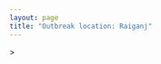 ```yaml
---
layout: page
title: "Outbreak location: Raiganj"
---
```

<div id="mapid">
<script src="https://buda-magenta.github.io/hazard_map/load_map.js"></script>
><script>
var marker_outbreak = L.marker([25.680654, 88.124646],{"autoPan": true}).addTo(map); marker_outbreak.bindTooltip("Raiganj").openTooltip();

var circle_1 = L.circle([23.687130, 86.974659], {"pane": "markerPane", "color": "red", "fill": true, "fillOpacity": 0.2, "fillRule": "evenodd", "lineCap": "round", "lineJoin": "round", "opacity": 1.0, "radius": 416813, "stroke": true, "weight": 2}).addTo(map);
circle_1.bindTooltip("Asansol<br>rank: 1<br>hazard index: 0.104203")

var circle_2 = L.circle([25.560900, 87.647654], {"pane": "markerPane", "color": "red", "fill": true, "fillOpacity": 0.2, "fillRule": "evenodd", "lineCap": "round", "lineJoin": "round", "opacity": 1.0, "radius": 318588, "stroke": true, "weight": 2}).addTo(map);
circle_2.bindTooltip("Katihar<br>rank: 2<br>hazard index: 0.079647")

var circle_3 = L.circle([22.541418, 88.357691], {"pane": "markerPane", "color": "red", "fill": true, "fillOpacity": 0.2, "fillRule": "evenodd", "lineCap": "round", "lineJoin": "round", "opacity": 1.0, "radius": 180291, "stroke": true, "weight": 2}).addTo(map);
circle_3.bindTooltip("Kolkata<br>rank: 3<br>hazard index: 0.045073")

var circle_4 = L.circle([23.535048, 87.338043], {"pane": "markerPane", "color": "red", "fill": true, "fillOpacity": 0.2, "fillRule": "evenodd", "lineCap": "round", "lineJoin": "round", "opacity": 1.0, "radius": 157059, "stroke": true, "weight": 2}).addTo(map);
circle_4.bindTooltip("Durgapur<br>rank: 4<br>hazard index: 0.039265")

var circle_5 = L.circle([26.716413, 88.430992], {"pane": "markerPane", "color": "red", "fill": true, "fillOpacity": 0.2, "fillRule": "evenodd", "lineCap": "round", "lineJoin": "round", "opacity": 1.0, "radius": 105755, "stroke": true, "weight": 2}).addTo(map);
circle_5.bindTooltip("Siliguri<br>rank: 5<br>hazard index: 0.026439")

var circle_6 = L.circle([23.250000, 87.750000], {"pane": "markerPane", "color": "red", "fill": true, "fillOpacity": 0.2, "fillRule": "evenodd", "lineCap": "round", "lineJoin": "round", "opacity": 1.0, "radius": 77501, "stroke": true, "weight": 2}).addTo(map);
circle_6.bindTooltip("Barddhaman<br>rank: 6<br>hazard index: 0.019375")

var circle_7 = L.circle([25.286698, 87.132254], {"pane": "markerPane", "color": "red", "fill": true, "fillOpacity": 0.2, "fillRule": "evenodd", "lineCap": "round", "lineJoin": "round", "opacity": 1.0, "radius": 30034, "stroke": true, "weight": 2}).addTo(map);
circle_7.bindTooltip("Bhagalpur<br>rank: 7<br>hazard index: 0.007509")

var circle_8 = L.circle([26.298638, 87.953148], {"pane": "markerPane", "color": "red", "fill": true, "fillOpacity": 0.2, "fillRule": "evenodd", "lineCap": "round", "lineJoin": "round", "opacity": 1.0, "radius": 22377, "stroke": true, "weight": 2}).addTo(map);
circle_8.bindTooltip("Kishanganj<br>rank: 8<br>hazard index: 0.005594")

var circle_9 = L.circle([25.512719, 86.090571], {"pane": "markerPane", "color": "red", "fill": true, "fillOpacity": 0.2, "fillRule": "evenodd", "lineCap": "round", "lineJoin": "round", "opacity": 1.0, "radius": 21171, "stroke": true, "weight": 2}).addTo(map);
circle_9.bindTooltip("Begusarai<br>rank: 9<br>hazard index: 0.005293")

var circle_10 = L.circle([24.965712, 88.127778], {"pane": "markerPane", "color": "red", "fill": true, "fillOpacity": 0.2, "fillRule": "evenodd", "lineCap": "round", "lineJoin": "round", "opacity": 1.0, "radius": 15310, "stroke": true, "weight": 2}).addTo(map);
circle_10.bindTooltip("English Bazar<br>rank: 10<br>hazard index: 0.003828")

var circle_11 = L.circle([26.000000, 87.500000], {"pane": "markerPane", "color": "red", "fill": true, "fillOpacity": 0.2, "fillRule": "evenodd", "lineCap": "round", "lineJoin": "round", "opacity": 1.0, "radius": 12959, "stroke": true, "weight": 2}).addTo(map);
circle_11.bindTooltip("Purnia<br>rank: 11<br>hazard index: 0.003240")

var circle_12 = L.circle([26.626484, 88.734077], {"pane": "markerPane", "color": "red", "fill": true, "fillOpacity": 0.2, "fillRule": "evenodd", "lineCap": "round", "lineJoin": "round", "opacity": 1.0, "radius": 10968, "stroke": true, "weight": 2}).addTo(map);
circle_12.bindTooltip("Jalpaiguri<br>rank: 12<br>hazard index: 0.002742")

var circle_13 = L.circle([27.037755, 88.263176], {"pane": "markerPane", "color": "red", "fill": true, "fillOpacity": 0.2, "fillRule": "evenodd", "lineCap": "round", "lineJoin": "round", "opacity": 1.0, "radius": 10730, "stroke": true, "weight": 2}).addTo(map);
circle_13.bindTooltip("Darjeeling<br>rank: 13<br>hazard index: 0.002683")

var circle_14 = L.circle([23.795281, 86.430964], {"pane": "markerPane", "color": "red", "fill": true, "fillOpacity": 0.2, "fillRule": "evenodd", "lineCap": "round", "lineJoin": "round", "opacity": 1.0, "radius": 10072, "stroke": true, "weight": 2}).addTo(map);
circle_14.bindTooltip("Dhanbad<br>rank: 14<br>hazard index: 0.002518")

var circle_15 = L.circle([26.148658, 85.340013], {"pane": "markerPane", "color": "red", "fill": true, "fillOpacity": 0.2, "fillRule": "evenodd", "lineCap": "round", "lineJoin": "round", "opacity": 1.0, "radius": 9764, "stroke": true, "weight": 2}).addTo(map);
circle_15.bindTooltip("Muzaffarpur<br>rank: 15<br>hazard index: 0.002441")

var circle_16 = L.circle([27.329046, 88.612267], {"pane": "markerPane", "color": "red", "fill": true, "fillOpacity": 0.2, "fillRule": "evenodd", "lineCap": "round", "lineJoin": "round", "opacity": 1.0, "radius": 9751, "stroke": true, "weight": 2}).addTo(map);
circle_16.bindTooltip("Gangtok<br>rank: 16<br>hazard index: 0.002438")

var circle_17 = L.circle([25.263487, 88.789003], {"pane": "markerPane", "color": "red", "fill": true, "fillOpacity": 0.2, "fillRule": "evenodd", "lineCap": "round", "lineJoin": "round", "opacity": 1.0, "radius": 9112, "stroke": true, "weight": 2}).addTo(map);
circle_17.bindTooltip("Balurghat<br>rank: 17<br>hazard index: 0.002278")

var circle_18 = L.circle([25.220812, 86.517204], {"pane": "markerPane", "color": "red", "fill": true, "fillOpacity": 0.2, "fillRule": "evenodd", "lineCap": "round", "lineJoin": "round", "opacity": 1.0, "radius": 8347, "stroke": true, "weight": 2}).addTo(map);
circle_18.bindTooltip("Munger<br>rank: 18<br>hazard index: 0.002087")

var circle_19 = L.circle([25.133173, 86.525040], {"pane": "markerPane", "color": "red", "fill": true, "fillOpacity": 0.2, "fillRule": "evenodd", "lineCap": "round", "lineJoin": "round", "opacity": 1.0, "radius": 8105, "stroke": true, "weight": 2}).addTo(map);
circle_19.bindTooltip("Kharagpur<br>rank: 19<br>hazard index: 0.002026")

var circle_20 = L.circle([26.698885, 88.320030], {"pane": "markerPane", "color": "red", "fill": true, "fillOpacity": 0.2, "fillRule": "evenodd", "lineCap": "round", "lineJoin": "round", "opacity": 1.0, "radius": 7883, "stroke": true, "weight": 2}).addTo(map);
circle_20.bindTooltip("Bagdogra<br>rank: 20<br>hazard index: 0.001971")

var circle_21 = L.circle([24.379576, 88.585573], {"pane": "markerPane", "color": "red", "fill": true, "fillOpacity": 0.2, "fillRule": "evenodd", "lineCap": "round", "lineJoin": "round", "opacity": 1.0, "radius": 7652, "stroke": true, "weight": 2}).addTo(map);
circle_21.bindTooltip("Baharampur<br>rank: 21<br>hazard index: 0.001913")

var circle_22 = L.circle([24.476642, 86.606732], {"pane": "markerPane", "color": "red", "fill": true, "fillOpacity": 0.2, "fillRule": "evenodd", "lineCap": "round", "lineJoin": "round", "opacity": 1.0, "radius": 7593, "stroke": true, "weight": 2}).addTo(map);
circle_22.bindTooltip("Deoghar<br>rank: 22<br>hazard index: 0.001898")

var circle_23 = L.circle([25.609324, 85.123525], {"pane": "markerPane", "color": "red", "fill": true, "fillOpacity": 0.2, "fillRule": "evenodd", "lineCap": "round", "lineJoin": "round", "opacity": 1.0, "radius": 7581, "stroke": true, "weight": 2}).addTo(map);
circle_23.bindTooltip("Patna<br>rank: 23<br>hazard index: 0.001895")

var circle_24 = L.circle([23.699128, 85.991069], {"pane": "markerPane", "color": "red", "fill": true, "fillOpacity": 0.2, "fillRule": "evenodd", "lineCap": "round", "lineJoin": "round", "opacity": 1.0, "radius": 6490, "stroke": true, "weight": 2}).addTo(map);
circle_24.bindTooltip("Bokaro<br>rank: 24<br>hazard index: 0.001623")

var circle_25 = L.circle([26.083143, 86.032571], {"pane": "markerPane", "color": "red", "fill": true, "fillOpacity": 0.2, "fillRule": "evenodd", "lineCap": "round", "lineJoin": "round", "opacity": 1.0, "radius": 6175, "stroke": true, "weight": 2}).addTo(map);
circle_25.bindTooltip("Darbhanga<br>rank: 25<br>hazard index: 0.001544")

var circle_26 = L.circle([23.332200, 86.361600], {"pane": "markerPane", "color": "red", "fill": true, "fillOpacity": 0.2, "fillRule": "evenodd", "lineCap": "round", "lineJoin": "round", "opacity": 1.0, "radius": 6107, "stroke": true, "weight": 2}).addTo(map);
circle_26.bindTooltip("Purulia<br>rank: 26<br>hazard index: 0.001527")

var circle_27 = L.circle([28.651718, 77.221939], {"pane": "markerPane", "color": "red", "fill": true, "fillOpacity": 0.2, "fillRule": "evenodd", "lineCap": "round", "lineJoin": "round", "opacity": 1.0, "radius": 5673, "stroke": true, "weight": 2}).addTo(map);
circle_27.bindTooltip("Delhi<br>rank: 27<br>hazard index: 0.001418")

var circle_28 = L.circle([25.720581, 85.255560], {"pane": "markerPane", "color": "red", "fill": true, "fillOpacity": 0.2, "fillRule": "evenodd", "lineCap": "round", "lineJoin": "round", "opacity": 1.0, "radius": 5335, "stroke": true, "weight": 2}).addTo(map);
circle_28.bindTooltip("Hajipur<br>rank: 28<br>hazard index: 0.001334")

var circle_29 = L.circle([22.591260, 88.390964], {"pane": "markerPane", "color": "red", "fill": true, "fillOpacity": 0.2, "fillRule": "evenodd", "lineCap": "round", "lineJoin": "round", "opacity": 1.0, "radius": 5277, "stroke": true, "weight": 2}).addTo(map);
circle_29.bindTooltip("Bidhan Nagar<br>rank: 29<br>hazard index: 0.001319")

var circle_30 = L.circle([23.370035, 85.325013], {"pane": "markerPane", "color": "red", "fill": true, "fillOpacity": 0.2, "fillRule": "evenodd", "lineCap": "round", "lineJoin": "round", "opacity": 1.0, "radius": 4036, "stroke": true, "weight": 2}).addTo(map);
circle_30.bindTooltip("Ranchi<br>rank: 30<br>hazard index: 0.001009")

var circle_31 = L.circle([22.890183, 88.426939], {"pane": "markerPane", "color": "red", "fill": true, "fillOpacity": 0.2, "fillRule": "evenodd", "lineCap": "round", "lineJoin": "round", "opacity": 1.0, "radius": 3828, "stroke": true, "weight": 2}).addTo(map);
circle_31.bindTooltip("Naihati<br>rank: 31<br>hazard index: 0.000957")

var circle_32 = L.circle([25.832642, 86.614893], {"pane": "markerPane", "color": "red", "fill": true, "fillOpacity": 0.2, "fillRule": "evenodd", "lineCap": "round", "lineJoin": "round", "opacity": 1.0, "radius": 3821, "stroke": true, "weight": 2}).addTo(map);
circle_32.bindTooltip("Saharsa<br>rank: 32<br>hazard index: 0.000955")

var circle_33 = L.circle([26.180598, 91.753943], {"pane": "markerPane", "color": "red", "fill": true, "fillOpacity": 0.2, "fillRule": "evenodd", "lineCap": "round", "lineJoin": "round", "opacity": 1.0, "radius": 3398, "stroke": true, "weight": 2}).addTo(map);
circle_33.bindTooltip("Guwahati<br>rank: 33<br>hazard index: 0.000850")

var circle_34 = L.circle([22.801519, 86.202958], {"pane": "markerPane", "color": "red", "fill": true, "fillOpacity": 0.2, "fillRule": "evenodd", "lineCap": "round", "lineJoin": "round", "opacity": 1.0, "radius": 3048, "stroke": true, "weight": 2}).addTo(map);
circle_34.bindTooltip("Jamshedpur<br>rank: 34<br>hazard index: 0.000762")

var circle_35 = L.circle([23.730215, 86.839671], {"pane": "markerPane", "color": "red", "fill": true, "fillOpacity": 0.2, "fillRule": "evenodd", "lineCap": "round", "lineJoin": "round", "opacity": 1.0, "radius": 2870, "stroke": true, "weight": 2}).addTo(map);
circle_35.bindTooltip("Kulti<br>rank: 35<br>hazard index: 0.000718")

var circle_36 = L.circle([22.472223, 88.093845], {"pane": "markerPane", "color": "red", "fill": true, "fillOpacity": 0.2, "fillRule": "evenodd", "lineCap": "round", "lineJoin": "round", "opacity": 1.0, "radius": 2639, "stroke": true, "weight": 2}).addTo(map);
circle_36.bindTooltip("Uluberia<br>rank: 36<br>hazard index: 0.000660")

var circle_37 = L.circle([26.838100, 80.934600], {"pane": "markerPane", "color": "red", "fill": true, "fillOpacity": 0.2, "fillRule": "evenodd", "lineCap": "round", "lineJoin": "round", "opacity": 1.0, "radius": 2307, "stroke": true, "weight": 2}).addTo(map);
circle_37.bindTooltip("Lucknow<br>rank: 37<br>hazard index: 0.000577")

var circle_38 = L.circle([23.160894, 79.949770], {"pane": "markerPane", "color": "red", "fill": true, "fillOpacity": 0.2, "fillRule": "evenodd", "lineCap": "round", "lineJoin": "round", "opacity": 1.0, "radius": 2021, "stroke": true, "weight": 2}).addTo(map);
circle_38.bindTooltip("Jabalpur<br>rank: 38<br>hazard index: 0.000505")

var circle_39 = L.circle([19.075990, 72.877393], {"pane": "markerPane", "color": "red", "fill": true, "fillOpacity": 0.2, "fillRule": "evenodd", "lineCap": "round", "lineJoin": "round", "opacity": 1.0, "radius": 1972, "stroke": true, "weight": 2}).addTo(map);
circle_39.bindTooltip("Mumbai<br>rank: 39<br>hazard index: 0.000493")

var circle_40 = L.circle([23.388901, 88.372439], {"pane": "markerPane", "color": "red", "fill": true, "fillOpacity": 0.2, "fillRule": "evenodd", "lineCap": "round", "lineJoin": "round", "opacity": 1.0, "radius": 1924, "stroke": true, "weight": 2}).addTo(map);
circle_40.bindTooltip("Nabadwip<br>rank: 40<br>hazard index: 0.000481")

var circle_41 = L.circle([25.329791, 86.456777], {"pane": "markerPane", "color": "red", "fill": true, "fillOpacity": 0.2, "fillRule": "evenodd", "lineCap": "round", "lineJoin": "round", "opacity": 1.0, "radius": 1911, "stroke": true, "weight": 2}).addTo(map);
circle_41.bindTooltip("Jamalpur<br>rank: 41<br>hazard index: 0.000478")

var circle_42 = L.circle([22.695034, 88.377060], {"pane": "markerPane", "color": "red", "fill": true, "fillOpacity": 0.2, "fillRule": "evenodd", "lineCap": "round", "lineJoin": "round", "opacity": 1.0, "radius": 1579, "stroke": true, "weight": 2}).addTo(map);
circle_42.bindTooltip("Panihati<br>rank: 42<br>hazard index: 0.000395")

var circle_43 = L.circle([26.669512, 84.957411], {"pane": "markerPane", "color": "red", "fill": true, "fillOpacity": 0.2, "fillRule": "evenodd", "lineCap": "round", "lineJoin": "round", "opacity": 1.0, "radius": 1395, "stroke": true, "weight": 2}).addTo(map);
circle_43.bindTooltip("Motihari<br>rank: 43<br>hazard index: 0.000349")

var circle_44 = L.circle([26.460914, 80.321759], {"pane": "markerPane", "color": "red", "fill": true, "fillOpacity": 0.2, "fillRule": "evenodd", "lineCap": "round", "lineJoin": "round", "opacity": 1.0, "radius": 1292, "stroke": true, "weight": 2}).addTo(map);
circle_44.bindTooltip("Kanpur<br>rank: 44<br>hazard index: 0.000323")

var circle_45 = L.circle([22.670728, 88.376342], {"pane": "markerPane", "color": "red", "fill": true, "fillOpacity": 0.2, "fillRule": "evenodd", "lineCap": "round", "lineJoin": "round", "opacity": 1.0, "radius": 1284, "stroke": true, "weight": 2}).addTo(map);
circle_45.bindTooltip("Kamarhati<br>rank: 45<br>hazard index: 0.000321")

var circle_46 = L.circle([12.979120, 77.591300], {"pane": "markerPane", "color": "red", "fill": true, "fillOpacity": 0.2, "fillRule": "evenodd", "lineCap": "round", "lineJoin": "round", "opacity": 1.0, "radius": 1278, "stroke": true, "weight": 2}).addTo(map);
circle_46.bindTooltip("Bangalore<br>rank: 46<br>hazard index: 0.000320")

var circle_47 = L.circle([22.646958, 88.343612], {"pane": "markerPane", "color": "red", "fill": true, "fillOpacity": 0.2, "fillRule": "evenodd", "lineCap": "round", "lineJoin": "round", "opacity": 1.0, "radius": 1176, "stroke": true, "weight": 2}).addTo(map);
circle_47.bindTooltip("Bally<br>rank: 47<br>hazard index: 0.000294")

var circle_48 = L.circle([20.266777, 85.843559], {"pane": "markerPane", "color": "red", "fill": true, "fillOpacity": 0.2, "fillRule": "evenodd", "lineCap": "round", "lineJoin": "round", "opacity": 1.0, "radius": 1157, "stroke": true, "weight": 2}).addTo(map);
circle_48.bindTooltip("Bhubaneswar<br>rank: 48<br>hazard index: 0.000289")

var circle_49 = L.circle([25.773344, 84.784977], {"pane": "markerPane", "color": "red", "fill": true, "fillOpacity": 0.2, "fillRule": "evenodd", "lineCap": "round", "lineJoin": "round", "opacity": 1.0, "radius": 1085, "stroke": true, "weight": 2}).addTo(map);
circle_49.bindTooltip("Chapra<br>rank: 49<br>hazard index: 0.000271")

var circle_50 = L.circle([22.508621, 88.253218], {"pane": "markerPane", "color": "red", "fill": true, "fillOpacity": 0.2, "fillRule": "evenodd", "lineCap": "round", "lineJoin": "round", "opacity": 1.0, "radius": 1049, "stroke": true, "weight": 2}).addTo(map);
circle_50.bindTooltip("Maheshtala<br>rank: 50<br>hazard index: 0.000262")

var circle_51 = L.circle([21.735348, 81.944459], {"pane": "markerPane", "color": "red", "fill": true, "fillOpacity": 0.2, "fillRule": "evenodd", "lineCap": "round", "lineJoin": "round", "opacity": 1.0, "radius": 988, "stroke": true, "weight": 2}).addTo(map);
circle_51.bindTooltip("Bhatpara<br>rank: 51<br>hazard index: 0.000247")

var circle_52 = L.circle([22.870214, 88.419608], {"pane": "markerPane", "color": "red", "fill": true, "fillOpacity": 0.2, "fillRule": "evenodd", "lineCap": "round", "lineJoin": "round", "opacity": 1.0, "radius": 948, "stroke": true, "weight": 2}).addTo(map);
circle_52.bindTooltip("Barrackpur<br>rank: 52<br>hazard index: 0.000237")

var circle_53 = L.circle([13.083694, 80.270186], {"pane": "markerPane", "color": "red", "fill": true, "fillOpacity": 0.2, "fillRule": "evenodd", "lineCap": "round", "lineJoin": "round", "opacity": 1.0, "radius": 928, "stroke": true, "weight": 2}).addTo(map);
circle_53.bindTooltip("Chennai<br>rank: 53<br>hazard index: 0.000232")

var circle_54 = L.circle([24.796436, 85.007956], {"pane": "markerPane", "color": "red", "fill": true, "fillOpacity": 0.2, "fillRule": "evenodd", "lineCap": "round", "lineJoin": "round", "opacity": 1.0, "radius": 920, "stroke": true, "weight": 2}).addTo(map);
circle_54.bindTooltip("Gaya<br>rank: 54<br>hazard index: 0.000230")

var circle_55 = L.circle([23.405848, 88.495893], {"pane": "markerPane", "color": "red", "fill": true, "fillOpacity": 0.2, "fillRule": "evenodd", "lineCap": "round", "lineJoin": "round", "opacity": 1.0, "radius": 907, "stroke": true, "weight": 2}).addTo(map);
circle_55.bindTooltip("Krishnanagar<br>rank: 55<br>hazard index: 0.000227")

var circle_56 = L.circle([17.388786, 78.461065], {"pane": "markerPane", "color": "red", "fill": true, "fillOpacity": 0.2, "fillRule": "evenodd", "lineCap": "round", "lineJoin": "round", "opacity": 1.0, "radius": 894, "stroke": true, "weight": 2}).addTo(map);
circle_56.bindTooltip("Hyderabad<br>rank: 56<br>hazard index: 0.000224")

var circle_57 = L.circle([25.572433, 83.609605], {"pane": "markerPane", "color": "red", "fill": true, "fillOpacity": 0.2, "fillRule": "evenodd", "lineCap": "round", "lineJoin": "round", "opacity": 1.0, "radius": 769, "stroke": true, "weight": 2}).addTo(map);
circle_57.bindTooltip("Medinipur<br>rank: 57<br>hazard index: 0.000192")

var circle_58 = L.circle([23.131954, 87.207397], {"pane": "markerPane", "color": "red", "fill": true, "fillOpacity": 0.2, "fillRule": "evenodd", "lineCap": "round", "lineJoin": "round", "opacity": 1.0, "radius": 754, "stroke": true, "weight": 2}).addTo(map);
circle_58.bindTooltip("Bankura<br>rank: 58<br>hazard index: 0.000189")

var circle_59 = L.circle([22.754995, 88.341667], {"pane": "markerPane", "color": "red", "fill": true, "fillOpacity": 0.2, "fillRule": "evenodd", "lineCap": "round", "lineJoin": "round", "opacity": 1.0, "radius": 708, "stroke": true, "weight": 2}).addTo(map);
circle_59.bindTooltip("Serampore<br>rank: 59<br>hazard index: 0.000177")

var circle_60 = L.circle([22.949011, 88.435910], {"pane": "markerPane", "color": "red", "fill": true, "fillOpacity": 0.2, "fillRule": "evenodd", "lineCap": "round", "lineJoin": "round", "opacity": 1.0, "radius": 700, "stroke": true, "weight": 2}).addTo(map);
circle_60.bindTooltip("Kanchrapara<br>rank: 60<br>hazard index: 0.000175")

var circle_61 = L.circle([22.717624, 88.488953], {"pane": "markerPane", "color": "red", "fill": true, "fillOpacity": 0.2, "fillRule": "evenodd", "lineCap": "round", "lineJoin": "round", "opacity": 1.0, "radius": 683, "stroke": true, "weight": 2}).addTo(map);
circle_61.bindTooltip("Barasat<br>rank: 61<br>hazard index: 0.000171")

var circle_62 = L.circle([28.457876, 79.405571], {"pane": "markerPane", "color": "red", "fill": true, "fillOpacity": 0.2, "fillRule": "evenodd", "lineCap": "round", "lineJoin": "round", "opacity": 1.0, "radius": 668, "stroke": true, "weight": 2}).addTo(map);
circle_62.bindTooltip("Bareilly<br>rank: 62<br>hazard index: 0.000167")

var circle_63 = L.circle([22.028124, 88.063265], {"pane": "markerPane", "color": "red", "fill": true, "fillOpacity": 0.2, "fillRule": "evenodd", "lineCap": "round", "lineJoin": "round", "opacity": 1.0, "radius": 659, "stroke": true, "weight": 2}).addTo(map);
circle_63.bindTooltip("Haldia<br>rank: 63<br>hazard index: 0.000165")

var circle_64 = L.circle([22.782355, 86.159003], {"pane": "markerPane", "color": "red", "fill": true, "fillOpacity": 0.2, "fillRule": "evenodd", "lineCap": "round", "lineJoin": "round", "opacity": 1.0, "radius": 657, "stroke": true, "weight": 2}).addTo(map);
circle_64.bindTooltip("Adityapur<br>rank: 64<br>hazard index: 0.000164")

var circle_65 = L.circle([30.909016, 75.851601], {"pane": "markerPane", "color": "red", "fill": true, "fillOpacity": 0.2, "fillRule": "evenodd", "lineCap": "round", "lineJoin": "round", "opacity": 1.0, "radius": 653, "stroke": true, "weight": 2}).addTo(map);
circle_65.bindTooltip("Ludhiana<br>rank: 65<br>hazard index: 0.000163")

var circle_66 = L.circle([22.707369, 88.374437], {"pane": "markerPane", "color": "red", "fill": true, "fillOpacity": 0.2, "fillRule": "evenodd", "lineCap": "round", "lineJoin": "round", "opacity": 1.0, "radius": 650, "stroke": true, "weight": 2}).addTo(map);
circle_66.bindTooltip("Baranagar<br>rank: 66<br>hazard index: 0.000163")

var circle_67 = L.circle([22.794910, 88.331772], {"pane": "markerPane", "color": "red", "fill": true, "fillOpacity": 0.2, "fillRule": "evenodd", "lineCap": "round", "lineJoin": "round", "opacity": 1.0, "radius": 570, "stroke": true, "weight": 2}).addTo(map);
circle_67.bindTooltip("Baidyabati<br>rank: 67<br>hazard index: 0.000143")

var circle_68 = L.circle([22.920982, 88.437022], {"pane": "markerPane", "color": "red", "fill": true, "fillOpacity": 0.2, "fillRule": "evenodd", "lineCap": "round", "lineJoin": "round", "opacity": 1.0, "radius": 543, "stroke": true, "weight": 2}).addTo(map);
circle_68.bindTooltip("Halisahar<br>rank: 68<br>hazard index: 0.000136")

var circle_69 = L.circle([23.831238, 91.282382], {"pane": "markerPane", "color": "red", "fill": true, "fillOpacity": 0.2, "fillRule": "evenodd", "lineCap": "round", "lineJoin": "round", "opacity": 1.0, "radius": 518, "stroke": true, "weight": 2}).addTo(map);
circle_69.bindTooltip("Agartala<br>rank: 69<br>hazard index: 0.000130")

var circle_70 = L.circle([26.671329, 83.364583], {"pane": "markerPane", "color": "red", "fill": true, "fillOpacity": 0.2, "fillRule": "evenodd", "lineCap": "round", "lineJoin": "round", "opacity": 1.0, "radius": 510, "stroke": true, "weight": 2}).addTo(map);
circle_70.bindTooltip("Gorakhpur<br>rank: 70<br>hazard index: 0.000128")

var circle_71 = L.circle([27.484460, 94.901945], {"pane": "markerPane", "color": "red", "fill": true, "fillOpacity": 0.2, "fillRule": "evenodd", "lineCap": "round", "lineJoin": "round", "opacity": 1.0, "radius": 508, "stroke": true, "weight": 2}).addTo(map);
circle_71.bindTooltip("Dibrugarh<br>rank: 71<br>hazard index: 0.000127")

var circle_72 = L.circle([17.723128, 83.301284], {"pane": "markerPane", "color": "red", "fill": true, "fillOpacity": 0.2, "fillRule": "evenodd", "lineCap": "round", "lineJoin": "round", "opacity": 1.0, "radius": 473, "stroke": true, "weight": 2}).addTo(map);
circle_72.bindTooltip("Visakhapatnam<br>rank: 72<br>hazard index: 0.000118")

var circle_73 = L.circle([22.694792, 88.453018], {"pane": "markerPane", "color": "red", "fill": true, "fillOpacity": 0.2, "fillRule": "evenodd", "lineCap": "round", "lineJoin": "round", "opacity": 1.0, "radius": 473, "stroke": true, "weight": 2}).addTo(map);
circle_73.bindTooltip("Madhyamgram<br>rank: 73<br>hazard index: 0.000118")

var circle_74 = L.circle([20.468600, 85.879200], {"pane": "markerPane", "color": "red", "fill": true, "fillOpacity": 0.2, "fillRule": "evenodd", "lineCap": "round", "lineJoin": "round", "opacity": 1.0, "radius": 460, "stroke": true, "weight": 2}).addTo(map);
circle_74.bindTooltip("Cuttack<br>rank: 74<br>hazard index: 0.000115")

var circle_75 = L.circle([22.667046, 88.341146], {"pane": "markerPane", "color": "red", "fill": true, "fillOpacity": 0.2, "fillRule": "evenodd", "lineCap": "round", "lineJoin": "round", "opacity": 1.0, "radius": 459, "stroke": true, "weight": 2}).addTo(map);
circle_75.bindTooltip("Uttarpara<br>rank: 75<br>hazard index: 0.000115")

var circle_76 = L.circle([31.634308, 74.873679], {"pane": "markerPane", "color": "red", "fill": true, "fillOpacity": 0.2, "fillRule": "evenodd", "lineCap": "round", "lineJoin": "round", "opacity": 1.0, "radius": 451, "stroke": true, "weight": 2}).addTo(map);
circle_76.bindTooltip("Amritsar<br>rank: 76<br>hazard index: 0.000113")

var circle_77 = L.circle([24.197443, 82.666145], {"pane": "markerPane", "color": "red", "fill": true, "fillOpacity": 0.2, "fillRule": "evenodd", "lineCap": "round", "lineJoin": "round", "opacity": 1.0, "radius": 435, "stroke": true, "weight": 2}).addTo(map);
circle_77.bindTooltip("Singrauli<br>rank: 77<br>hazard index: 0.000109")

var circle_78 = L.circle([25.877933, 84.119959], {"pane": "markerPane", "color": "red", "fill": true, "fillOpacity": 0.2, "fillRule": "evenodd", "lineCap": "round", "lineJoin": "round", "opacity": 1.0, "radius": 416, "stroke": true, "weight": 2}).addTo(map);
circle_78.bindTooltip("Ballia<br>rank: 78<br>hazard index: 0.000104")

var circle_79 = L.circle([21.149813, 79.082056], {"pane": "markerPane", "color": "red", "fill": true, "fillOpacity": 0.2, "fillRule": "evenodd", "lineCap": "round", "lineJoin": "round", "opacity": 1.0, "radius": 414, "stroke": true, "weight": 2}).addTo(map);
circle_79.bindTooltip("Nagpur<br>rank: 79<br>hazard index: 0.000104")

var circle_80 = L.circle([25.335649, 83.007629], {"pane": "markerPane", "color": "red", "fill": true, "fillOpacity": 0.2, "fillRule": "evenodd", "lineCap": "round", "lineJoin": "round", "opacity": 1.0, "radius": 409, "stroke": true, "weight": 2}).addTo(map);
circle_80.bindTooltip("Varanasi<br>rank: 80<br>hazard index: 0.000102")

var circle_81 = L.circle([22.741920, 88.379201], {"pane": "markerPane", "color": "red", "fill": true, "fillOpacity": 0.2, "fillRule": "evenodd", "lineCap": "round", "lineJoin": "round", "opacity": 1.0, "radius": 409, "stroke": true, "weight": 2}).addTo(map);
circle_81.bindTooltip("Titagarh<br>rank: 81<br>hazard index: 0.000102")

var circle_82 = L.circle([23.021624, 72.579707], {"pane": "markerPane", "color": "red", "fill": true, "fillOpacity": 0.2, "fillRule": "evenodd", "lineCap": "round", "lineJoin": "round", "opacity": 1.0, "radius": 405, "stroke": true, "weight": 2}).addTo(map);
circle_82.bindTooltip("Ahmedabad<br>rank: 82<br>hazard index: 0.000101")

var circle_83 = L.circle([22.715699, 88.381582], {"pane": "markerPane", "color": "red", "fill": true, "fillOpacity": 0.2, "fillRule": "evenodd", "lineCap": "round", "lineJoin": "round", "opacity": 1.0, "radius": 400, "stroke": true, "weight": 2}).addTo(map);
circle_83.bindTooltip("Khardaha<br>rank: 83<br>hazard index: 0.000100")

var circle_84 = L.circle([27.876990, 78.137290], {"pane": "markerPane", "color": "red", "fill": true, "fillOpacity": 0.2, "fillRule": "evenodd", "lineCap": "round", "lineJoin": "round", "opacity": 1.0, "radius": 394, "stroke": true, "weight": 2}).addTo(map);
circle_84.bindTooltip("Aligarh<br>rank: 84<br>hazard index: 0.000099")

var circle_85 = L.circle([26.505476, 93.977739], {"pane": "markerPane", "color": "red", "fill": true, "fillOpacity": 0.2, "fillRule": "evenodd", "lineCap": "round", "lineJoin": "round", "opacity": 1.0, "radius": 387, "stroke": true, "weight": 2}).addTo(map);
circle_85.bindTooltip("Chandan Nagar<br>rank: 85<br>hazard index: 0.000097")

var circle_86 = L.circle([18.521428, 73.854454], {"pane": "markerPane", "color": "red", "fill": true, "fillOpacity": 0.2, "fillRule": "evenodd", "lineCap": "round", "lineJoin": "round", "opacity": 1.0, "radius": 363, "stroke": true, "weight": 2}).addTo(map);
circle_86.bindTooltip("Pune<br>rank: 86<br>hazard index: 0.000091")

var circle_87 = L.circle([22.726141, 88.343487], {"pane": "markerPane", "color": "red", "fill": true, "fillOpacity": 0.2, "fillRule": "evenodd", "lineCap": "round", "lineJoin": "round", "opacity": 1.0, "radius": 352, "stroke": true, "weight": 2}).addTo(map);
circle_87.bindTooltip("Rishra<br>rank: 87<br>hazard index: 0.000088")

var circle_88 = L.circle([31.292011, 75.568058], {"pane": "markerPane", "color": "red", "fill": true, "fillOpacity": 0.2, "fillRule": "evenodd", "lineCap": "round", "lineJoin": "round", "opacity": 1.0, "radius": 349, "stroke": true, "weight": 2}).addTo(map);
circle_88.bindTooltip("Jalandhar<br>rank: 88<br>hazard index: 0.000087")

var circle_89 = L.circle([22.974972, 88.434591], {"pane": "markerPane", "color": "red", "fill": true, "fillOpacity": 0.2, "fillRule": "evenodd", "lineCap": "round", "lineJoin": "round", "opacity": 1.0, "radius": 346, "stroke": true, "weight": 2}).addTo(map);
circle_89.bindTooltip("Kalyani<br>rank: 89<br>hazard index: 0.000087")

var circle_90 = L.circle([22.901200, 88.389900], {"pane": "markerPane", "color": "red", "fill": true, "fillOpacity": 0.2, "fillRule": "evenodd", "lineCap": "round", "lineJoin": "round", "opacity": 1.0, "radius": 341, "stroke": true, "weight": 2}).addTo(map);
circle_90.bindTooltip("Hugli-Chinsurah<br>rank: 90<br>hazard index: 0.000085")

var circle_91 = L.circle([26.915458, 75.818982], {"pane": "markerPane", "color": "red", "fill": true, "fillOpacity": 0.2, "fillRule": "evenodd", "lineCap": "round", "lineJoin": "round", "opacity": 1.0, "radius": 333, "stroke": true, "weight": 2}).addTo(map);
circle_91.bindTooltip("Jaipur<br>rank: 91<br>hazard index: 0.000083")

var circle_92 = L.circle([11.664535, 92.739045], {"pane": "markerPane", "color": "red", "fill": true, "fillOpacity": 0.2, "fillRule": "evenodd", "lineCap": "round", "lineJoin": "round", "opacity": 1.0, "radius": 304, "stroke": true, "weight": 2}).addTo(map);
circle_92.bindTooltip("Port Blair<br>rank: 92<br>hazard index: 0.000076")

var circle_93 = L.circle([28.863842, 78.805778], {"pane": "markerPane", "color": "red", "fill": true, "fillOpacity": 0.2, "fillRule": "evenodd", "lineCap": "round", "lineJoin": "round", "opacity": 1.0, "radius": 303, "stroke": true, "weight": 2}).addTo(map);
circle_93.bindTooltip("Moradabad<br>rank: 93<br>hazard index: 0.000076")

var circle_94 = L.circle([23.967515, 85.438846], {"pane": "markerPane", "color": "red", "fill": true, "fillOpacity": 0.2, "fillRule": "evenodd", "lineCap": "round", "lineJoin": "round", "opacity": 1.0, "radius": 283, "stroke": true, "weight": 2}).addTo(map);
circle_94.bindTooltip("Hazaribagh<br>rank: 94<br>hazard index: 0.000071")

var circle_95 = L.circle([25.623400, 85.041700], {"pane": "markerPane", "color": "red", "fill": true, "fillOpacity": 0.2, "fillRule": "evenodd", "lineCap": "round", "lineJoin": "round", "opacity": 1.0, "radius": 274, "stroke": true, "weight": 2}).addTo(map);
circle_95.bindTooltip("Dinapur Nizamat<br>rank: 95<br>hazard index: 0.000069")

var circle_96 = L.circle([25.913591, 93.728371], {"pane": "markerPane", "color": "red", "fill": true, "fillOpacity": 0.2, "fillRule": "evenodd", "lineCap": "round", "lineJoin": "round", "opacity": 1.0, "radius": 270, "stroke": true, "weight": 2}).addTo(map);
circle_96.bindTooltip("Dimapur<br>rank: 96<br>hazard index: 0.000068")

var circle_97 = L.circle([27.912633, 79.746563], {"pane": "markerPane", "color": "red", "fill": true, "fillOpacity": 0.2, "fillRule": "evenodd", "lineCap": "round", "lineJoin": "round", "opacity": 1.0, "radius": 268, "stroke": true, "weight": 2}).addTo(map);
circle_97.bindTooltip("Shahjahanpur<br>rank: 97<br>hazard index: 0.000067")

var circle_98 = L.circle([22.840800, 88.653500], {"pane": "markerPane", "color": "red", "fill": true, "fillOpacity": 0.2, "fillRule": "evenodd", "lineCap": "round", "lineJoin": "round", "opacity": 1.0, "radius": 260, "stroke": true, "weight": 2}).addTo(map);
circle_98.bindTooltip("Habra<br>rank: 98<br>hazard index: 0.000065")

var circle_99 = L.circle([24.935635, 82.647701], {"pane": "markerPane", "color": "red", "fill": true, "fillOpacity": 0.2, "fillRule": "evenodd", "lineCap": "round", "lineJoin": "round", "opacity": 1.0, "radius": 242, "stroke": true, "weight": 2}).addTo(map);
circle_99.bindTooltip("Mirzapur<br>rank: 99<br>hazard index: 0.000061")

var circle_100 = L.circle([28.794068, 79.185930], {"pane": "markerPane", "color": "red", "fill": true, "fillOpacity": 0.2, "fillRule": "evenodd", "lineCap": "round", "lineJoin": "round", "opacity": 1.0, "radius": 242, "stroke": true, "weight": 2}).addTo(map);
circle_100.bindTooltip("Rampur<br>rank: 100<br>hazard index: 0.000061")
</script>
</div>